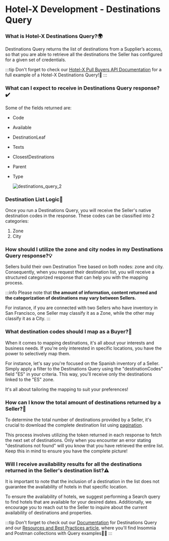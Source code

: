 ﻿---
sidebar_position: 2
---

# Hotel-X Development - Destinations Query

### What is Hotel-X Destinations Query?🌍
Destinations Query returns the list of destinations from a Supplier’s access, so that you are able to retrieve all the destinations the Seller has configured for a given set of credentials.

:::tip
Don't forget to check our [Hotel-X Pull Buyers API Documentation](/docs/apis/for-buyers/hotel-x-pull-buyers-api/content/destinations#requests-examples) for a full example of a Hotel-X Destinations Query!🚀
:::

### What can I expect to receive in Destinations Query response?✔️
Some of the fields returned are:
* Code
* Available
* DestinationLeaf
* Texts
* ClosestDestinations
* Parent
* Type

  ![destinations_query_2](https://storage.travelgate.com/kbase/destinations_query_2.jpg)


### Destination List Logic🔎
Once you run a Destinations Query, you will receive the Seller's native destination codes in the response. These codes can be classified into 2 categories:

1. Zone
1. City
### How should I utilize the zone and city nodes in my Destinations Query response?💡
Sellers build their own Destination Tree based on both nodes: zone and city. Consequently, when you request their destination list, you will receive a structured categorized response that can help you with the mapping process.

:::info
Please note that **the amount of information, content returned and the categorization of destinations may vary between Sellers.**

For instance, if you are connected with two Sellers who have inventory in San Francisco, one Seller may classify it as a Zone, while the other may classify it as a City.
:::

### What destination codes should I map as a Buyer?📑
When it comes to mapping destinations, it's all about your interests and business needs. If you're only interested in specific locations, you have the power to selectively map them.

For instance, let's say you're focused on the Spanish inventory of a Seller. Simply apply a filter to the Destinations Query using the "destinationCodes" field "ES" in your criteria. This way, you'll receive only the destinations linked to the "ES" zone.

It's all about tailoring the mapping to suit your preferences!

### How can I know the total amount of destinations returned by a Seller?🔢
To determine the total number of destinations provided by a Seller, it's crucial to download the complete destination list using [pagination](/kb/our-products/are-you-a-buyer/our-methods/static-content/faqs/token-based-pagination-hotel-room-destinations).

This process involves utilizing the token returned in each response to fetch the next set of destinations. Only when you encounter an error stating "destinations not found" will you know that you have retrieved the entire list. Keep this in mind to ensure you have the complete picture!

### Will I receive availability results for all the destinations returned in the Seller's destination list?⚠️
It is important to note that the inclusion of a destination in the list does not guarantee the availability of hotels in that specific location.

To ensure the availability of hotels, we suggest performing a Search query to find hotels that are available for your desired dates. Additionally, we encourage you to reach out to the Seller to inquire about the current availability of destinations and properties.

 
:::tip
Don't forget to check out our [Documentation](/docs/apis/for-buyers/hotel-x-pull-buyers-api/content/destinations) for Destinations Query and our [Resources and Best Practices article](/kb/our-products/are-you-a-buyer/getting-started-with-hotel-x-buyers-api/resources-and-best-practices), where you'll find Insomnia and Postman collections with Query examples🚀🌟
:::
